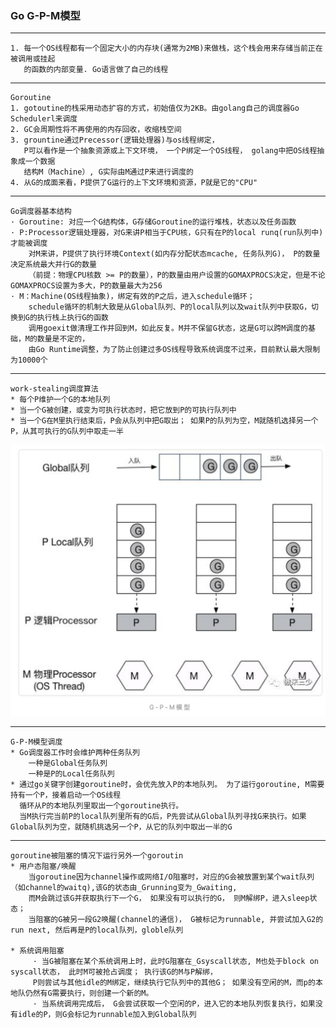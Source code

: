 ### Go G-P-M模型

----
    1. 每一个OS线程都有一个固定大小的内存块(通常为2MB)来做栈，这个栈会用来存储当前正在被调用或挂起
       的函数的内部变量. Go语言做了自己的线程
   
----
    Goroutine
    1. gotoutine的栈采用动态扩容的方式，初始值仅为2KB。由golang自己的调度器Go Schedulerl来调度
    2. GC会周期性将不再使用的内存回收，收缩栈空间
    3. grountine通过Precessor(逻辑处理器)与os线程绑定， 
       P可以看作是一个抽象资源或上下文环境， 一个P绑定一个OS线程， golang中把OS线程抽象成一个数据
       结构M（Machine）, G实际由M通过P来进行调度的
    4. 从G的成面来看，P提供了G运行的上下文环境和资源，P就是它的"CPU"
    
----
    Go调度器基本结构
    · Goroutine: 对应一个G结构体，G存储Goroutine的运行堆栈，状态以及任务函数
    · P:Processor逻辑处理器，对G来讲P相当于CPU核，G只有在P的local runq(run队列中)才能被调度
        对M来讲，P提供了执行环境Context(如内存分配状态mcache, 任务队列G)， P的数量决定系统最大并行G的数量
        （前提：物理CPU核数 >= P的数量），P的数量由用户设置的GOMAXPROCS决定，但是不论GOMAXPROCS设置为多大，P的数量最大为256
    · M：Machine(OS线程抽象)，绑定有效的P之后，进入schedule循环；
        schedule循环的机制大致是从Global队列、P的local队列以及wait队列中获取G，切换到G的执行栈上执行G的函数
        调用goexit做清理工作并回到M，如此反复。M并不保留G状态，这是G可以跨M调度的基础，M的数量是不定的，
        由Go Runtime调整，为了防止创建过多OS线程导致系统调度不过来，目前默认最大限制为10000个
        
----
    work-stealing调度算法
    * 每个P维护一个G的本地队列
    * 当一个G被创建，或变为可执行状态时，把它放到P的可执行队列中
    * 当一个G在M里执行结束后，P会从队列中把G取出； 如果P的队列为空，M就随机选择另一个P，从其可执行的G队列中取走一半
![](../img/GPM.png)

----
    G-P-M模型调度
    * Go调度器工作时会维护两种任务队列
        一种是Global任务队列
        一种是P的Local任务队列 
    * 通过go关键字创建goroutine时，会优先放入P的本地队列。 为了运行goroutine, M需要持有一个P，接着启动一个OS线程
      循环从P的本地队列里取出一个goroutine执行。 
      当M执行完当前P的local队列里所有的G后，P先尝试从Global队列寻找G来执行。如果Global队列为空，就随机挑选另一个P，从它的队列中取出一半的G
      
----
    goroutine被阻塞的情况下运行另外一个goroutin
    * 用户态阻塞/唤醒
        当goroutine因为channel操作或网络I/O阻塞时，对应的G会被放置到某个wait队列（如channel的waitq),该G的状态由_Grunning变为_Gwaiting,
        而M会跳过该G并获取执行下一个G， 如果没有可以执行的G， 则M解绑P，进入sleep状态； 
        当阻塞的G被另一段G2唤醒(channel的通信)， G被标记为runnable, 并尝试加入G2的run next, 然后再是P的local队列，globle队列
        
    * 系统调用阻塞
         · 当G被阻塞在某个系统调用上时，此时G阻塞在_Gsyscall状态, M也处于block on syscall状态， 此时M可被抢占调度； 执行该G的M与P解绑，
         P则尝试与其他idle的M绑定，继续执行它队列中的其他G； 如果没有空闲的M，而p的本地队仍然有G需要执行，则创建一个新的M。
         · 当系统调用完成后， G会尝试获取一个空闲的P，进入它的本地队列恢复执行，如果没有idle的P，则G会标记为runnable加入到Global队列